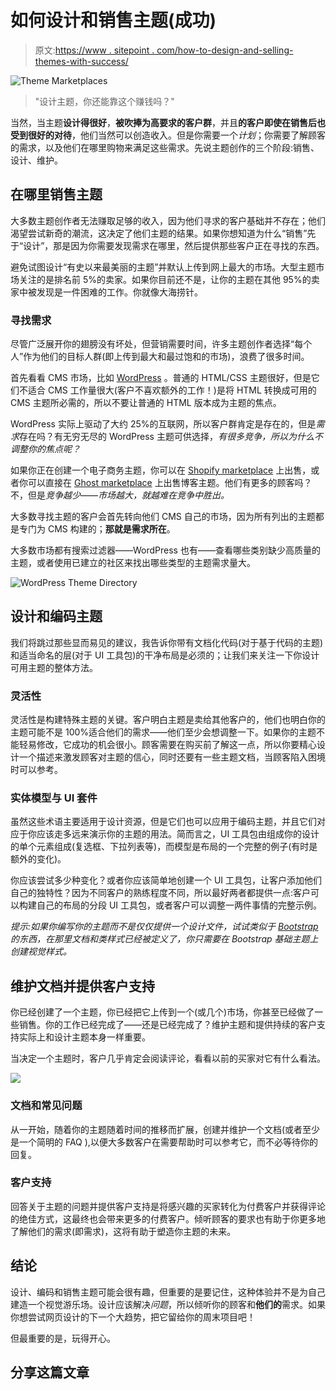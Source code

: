 # 如何设计和销售主题(成功)

> 原文:[https://www . sitepoint . com/how-to-design-and-selling-themes-with-success/](https://www.sitepoint.com/how-to-designing-and-selling-themes-with-success/)

![Theme Marketplaces](../Images/e7c12c63c41d70b742c113b59ad26b12.png)

> "设计主题，你还能靠这个赚钱吗？"

当然，当主题**设计得很好**，**被吹捧为高要求的客户群**，并且**的客户即使在销售后也受到很好的对待**，他们当然可以创造收入。但是你需要一个*计划*；你需要了解顾客的需求，以及他们在哪里购物来满足这些需求。先说主题创作的三个阶段:销售、设计、维护。

## 在哪里销售主题

大多数主题创作者无法赚取足够的收入，因为他们寻求的客户基础并不存在；他们渴望尝试新奇的潮流，这决定了他们主题的结果。如果你想知道为什么“销售”先于“设计”，那是因为你需要发现需求在哪里，然后提供那些客户正在寻找的东西。

避免试图设计“有史以来最美丽的主题”并默认上传到网上最大的市场。大型主题市场关注的是排名前 5%的卖家。如果你目前还不是，让你的主题在其他 95%的卖家中被发现是一件困难的工作。你就像大海捞针。

### 寻找需求

尽管广泛展开你的翅膀没有坏处，但营销需要时间，许多主题创作者选择“每个人”作为他们的目标人群(即上传到最大和最过饱和的市场)，浪费了很多时间。

首先看看 CMS 市场，比如 [WordPress](https://wordpress.org/themes/) 。普通的 HTML/CSS 主题很好，但是它们不适合 CMS 工作量很大(客户不喜欢额外的工作！)是将 HTML 转换成可用的 CMS 主题所必需的，所以不要让普通的 HTML 版本成为主题的焦点。

WordPress 实际上驱动了大约 25%的互联网，所以客户群肯定是存在的，但是*需求*存在吗？有无穷无尽的 WordPress 主题可供选择，*有很多竞争，所以为什么不调整你的焦点呢？*

如果你正在创建一个电子商务主题，你可以在 [Shopify marketplace](https://themes.shopify.com/) 上出售，或者你可以直接在 [Ghost marketplace](http://marketplace.ghost.org/themes/free/) 上出售博客主题。他们有更多的顾客吗？不，但是*竞争越少——市场越大，就越难在竞争中胜出。*

大多数寻找主题的客户会首先转向他们 CMS 自己的市场，因为所有列出的主题都是专门为 CMS 构建的；**那就是需求所在**。

大多数市场都有搜索过滤器——WordPress 也有——查看哪些类别缺少高质量的主题，或者使用已建立的社区来找出哪些类型的主题需求量大。

![WordPress Theme Directory](../Images/40231fb5c8e5a5bef4b79dc4cf1a63d9.png)

## 设计和编码主题

我们将跳过那些显而易见的建议，我告诉你带有文档化代码(对于基于代码的主题)和适当命名的层(对于 UI 工具包)的干净布局是必须的；让我们来关注一下你设计可用主题的整体方法。

### 灵活性

灵活性是构建特殊主题的关键。客户明白主题是卖给其他客户的，他们也明白你的主题可能不是 100%适合他们的需求——他们至少会想调整一下。如果你的主题不能轻易修改，它成功的机会很小。顾客需要在购买前了解这一点，所以你要精心设计一个描述来激发顾客对主题的信心，同时还要有一些主题文档，当顾客陷入困境时可以参考。

### 实体模型与 UI 套件

虽然这些术语主要适用于设计资源，但是它们也可以应用于编码主题，并且它们对应于你应该走多远来演示你的主题的用法。简而言之，UI 工具包由组成你的设计的单个元素组成(复选框、下拉列表等)，而模型是布局的一个完整的例子(有时是额外的变化)。

你应该尝试多少种变化？或者你应该简单地创建一个 UI 工具包，让客户添加他们自己的独特性？因为不同客户的熟练程度不同，所以最好两者都提供一点:客户可以构建自己的布局的分段 UI 工具包，或者客户可以调整一两件事情的完整示例。

*提示:如果你编写你的主题而不是仅仅提供一个设计文件，试试类似于 [Bootstrap](http://getbootstrap.com/) 的东西，在那里文档和类样式已经被定义了，你只需要在 Bootstrap 基础主题上创建视觉样式。*

## 维护文档并提供客户支持

你已经创建了一个主题，你已经把它上传到一个(或几个)市场，你甚至已经做了一些销售。你的工作已经完成了——还是已经完成了？维护主题和提供持续的客户支持实际上和设计主题本身一样重要。

当决定一个主题时，客户几乎肯定会阅读评论，看看以前的买家对它有什么看法。

![](../Images/aee038e0a04b703aef0752ba2a664ccf.png)

### 文档和常见问题

从一开始，随着你的主题随着时间的推移而扩展，创建并维护一个文档(或者至少是一个简明的 FAQ ),以便大多数客户在需要帮助时可以参考它，而不必等待你的回复。

### 客户支持

回答关于主题的问题并提供客户支持是将感兴趣的买家转化为付费客户并获得评论的绝佳方式，这最终也会带来更多的付费客户。倾听顾客的要求也有助于你更多地了解他们的需求(即需求)，这将有助于塑造你主题的未来。

## 结论

设计、编码和销售主题可能会很有趣，但重要的是要记住，这种体验并不是为自己建造一个视觉游乐场。设计应该解决*问题*，所以倾听你的顾客和**他们的**需求。如果你想尝试网页设计的下一个大趋势，把它留给你的周末项目吧！

但最重要的是，玩得开心。

## 分享这篇文章